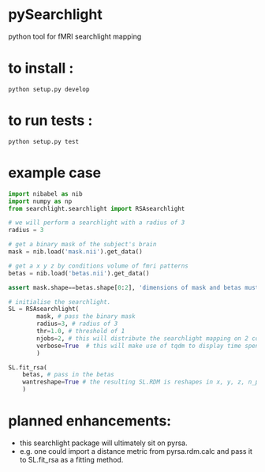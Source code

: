 # pySearchlight
python tool for fMRI searchlight mapping

# to install : 
`python setup.py develop`

# to run tests :
`python setup.py test`

# example case

```python
import nibabel as nib
import numpy as np
from searchlight.searchlight import RSAsearchlight

# we will perform a searchlight with a radius of 3
radius = 3

# get a binary mask of the subject's brain
mask = nib.load('mask.nii').get_data()

# get a x y z by conditions volume of fmri patterns
betas = nib.load('betas.nii').get_data()

assert mask.shape==betas.shape[0:2], 'dimensions of mask and betas must match.'

# initialise the searchlight.
SL = RSAsearchlight(
        mask, # pass the binary mask
        radius=3, # radius of 3
        thr=1.0, # threshold of 1
        njobs=2, # this will distribute the searchlight mapping on 2 cores.
        verbose=True  # this will make use of tqdm to display time spent and left
        )

SL.fit_rsa(
    betas, # pass in the betas
    wantreshape=True # the resulting SL.RDM is reshapes in x, y, z, n_pairs
    )
```

# planned enhancements:

- this searchlight package will ultimately sit on pyrsa.
- e.g. one could import a distance metric from pyrsa.rdm.calc and pass it to SL.fit_rsa as a fitting method.
